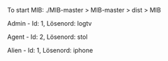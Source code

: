 To start MIB:
./MIB-master > MIB-master > dist > MIB

Admin -
Id: 1,
Lösenord: logtv

Agent -
Id: 2,
Lösenord: stol

Alien -
Id: 1,
Lösenord: iphone
